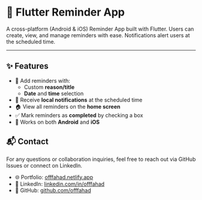 # 📅 Flutter Reminder App

A cross-platform (Android & iOS) Reminder App built with Flutter. Users can create, view, and manage reminders with ease. Notifications alert users at the scheduled time.

---

## ✨ Features

- 📝 Add reminders with:
  - Custom **reason/title**
  - **Date** and **time** selection
- 🔔 Receive **local notifications** at the scheduled time
- 🏠 View all reminders on the **home screen**
- ✅ Mark reminders as **completed** by checking a box
- 📱 Works on both **Android** and **iOS**


## 📬 Contact

For any questions or collaboration inquiries, feel free to reach out via GitHub Issues or connect on LinkedIn.

- 🌐 Portfolio: [offfahad.netlify.app](https://offfahad.netlify.app/)
- 💼 LinkedIn: [linkedin.com/in/offfahad](https://www.linkedin.com/in/offfahad)
- 🐙 GitHub: [github.com/offfahad](https://github.com/offfahad)
